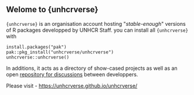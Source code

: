 ## Welome to {unhcrverse} 

<!--

**Here are some ideas to get you started:**

🙋‍♀️ A short introduction - what is your organization all about?
🌈 Contribution guidelines - how can the community get involved?
👩‍💻 Useful resources - where can the community find your docs? Is there anything else the community should know?
🍿 Fun facts - what does your team eat for breakfast?
🧙 Remember, you can do mighty things with the power of [Markdown](https://docs.github.com/github/writing-on-github/getting-started-with-writing-and-formatting-on-github/basic-writing-and-formatting-syntax)
-->

`{unhcrverse}` is an organisation account hosting "_stable-enough_" versions of R packages developped by UNHCR Staff. you can install all 
`{unhcrverse}`  with 

```{r}
install.packages("pak")
pak::pkg_install("unhcrverse/unhcrverse")
unhcrverse::unhcrverse()

```


In additions, it acts as a directory of show-cased projects as well as an open [repository for discussions](https://github.com/unhcrverse/unhcrverse/issues) between developpers.

Please visit - https://unhcrverse.github.io/unhcrverse/
